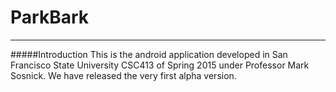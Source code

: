 # ParkBark
----

#####Introduction
This is the android application developed in San Francisco State University CSC413 of Spring 2015 under Professor Mark Sosnick.
We have released the very first alpha version.
